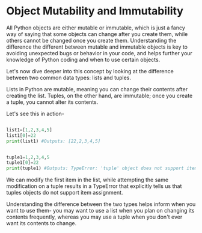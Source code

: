 # Object Mutability and Immutability

All Python objects are either mutable or immutable, which is just a fancy way of saying that some objects can change after you create them, while others cannot be changed once you create them. Understanding the difference the different between mutable and immutable objects is key to avoiding unexpected bugs or behavior in your code, and helps further your knowledge of Python coding and when to use certain objects.

Let's now dive deeper into this concept by looking at the difference between two common data types: lists and tuples.

Lists in Python are mutable, meaning you can change their contents after creating the list. Tuples, on the other hand, are immutable; once you create a tuple, you cannot alter its contents.

Let's see this in action-

```python

list1=[1,2,3,4,5]
list1[0]=22
print(list1) #Outputs: [22,2,3,4,5]


tuple1=1,2,3,4,5
tuple1[0]=22
print(tuple1) #Outputs: TypeError: 'tuple' object does not support item assignment
```

We can modify the first item in the list, while attempting the same modification on a tuple results in a TypeError that explicitly tells us that tuples objects do not support item assignment.

Understanding the difference between the two types helps inform when you want to use them- you may want to use a list when you plan on changing its contents frequently, whereas you may use a tuple when you don't ever want its contents to change.

